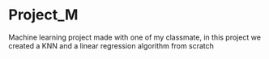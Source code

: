 # Project_M
Machine learning project made with one of my classmate, in this project we created a KNN and a linear regression algorithm from scratch 
